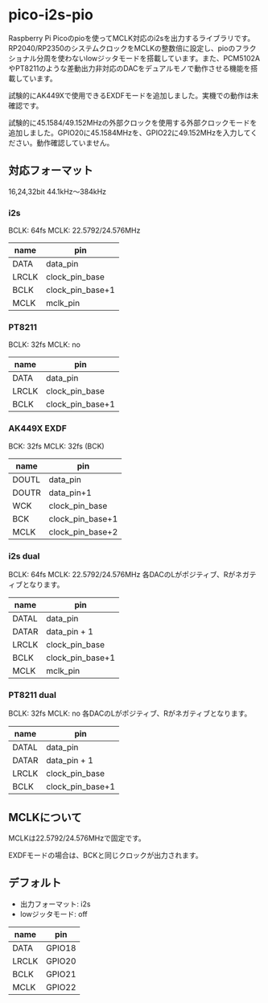# pico-i2s-pio
Raspberry Pi Picoのpioを使ってMCLK対応のi2sを出力するライブラリです。RP2040/RP2350のシステムクロックをMCLKの整数倍に設定し、pioのフラクショナル分周を使わないlowジッタモードを搭載しています。また、PCM5102AやPT8211のような差動出力非対応のDACをデュアルモノで動作させる機能を搭載しています。

試験的にAK449Xで使用できるEXDFモードを追加しました。実機での動作は未確認です。

試験的に45.1584/49.152MHzの外部クロックを使用する外部クロックモードを追加しました。GPIO20に45.1584MHzを、GPIO22に49.152MHzを入力してください。動作確認していません。

## 対応フォーマット
16,24,32bit 44.1kHz～384kHz
### i2s
BCLK: 64fs
MCLK: 22.5792/24.576MHz

|name|pin|
|----|---|
|DATA|data_pin|
|LRCLK|clock_pin_base|
|BCLK|clock_pin_base+1|
|MCLK|mclk_pin|

### PT8211
BCLK: 32fs
MCLK: no

|name|pin|
|----|---|
|DATA|data_pin|
|LRCLK|clock_pin_base|
|BCLK|clock_pin_base+1|

### AK449X EXDF
BCK: 32fs
MCLK: 32fs (BCK)

|name|pin|
|----|---|
|DOUTL|data_pin|
|DOUTR|data_pin+1|
|WCK|clock_pin_base|
|BCK|clock_pin_base+1|
|MCLK|clock_pin_base+2|

### i2s dual
BCLK: 64fs
MCLK: 22.5792/24.576MHz
各DACのLがポジティブ、Rがネガティブとなります。

|name|pin|
|----|---|
|DATAL|data_pin|
|DATAR|data_pin + 1|
|LRCLK|clock_pin_base|
|BCLK|clock_pin_base+1|
|MCLK|mclk_pin|

### PT8211 dual
BCLK: 32fs
MCLK: no
各DACのLがポジティブ、Rがネガティブとなります。

|name|pin|
|----|---|
|DATAL|data_pin|
|DATAR|data_pin + 1|
|LRCLK|clock_pin_base|
|BCLK|clock_pin_base+1|

## MCLKについて
MCLKは22.5792/24.576MHzで固定です。

EXDFモードの場合は、BCKと同じクロックが出力されます。

## デフォルト
- 出力フォーマット: i2s
- lowジッタモード: off

|name|pin|
|----|---|
|DATA|GPIO18|
|LRCLK|GPIO20|
|BCLK|GPIO21|
|MCLK|GPIO22|
